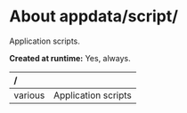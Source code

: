 ﻿# About appdata/script/
Application scripts.

**Created at runtime:** Yes, always.

| **/**        |                                                                                                      |
|:------------ |:---------------------------------------------------------------------------------------------------- |
| various      | Application scripts                                                                                  |     